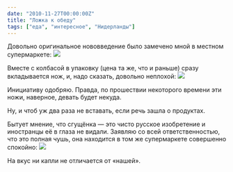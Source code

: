 ```yaml
---
date: "2010-11-27T00:00:00Z"
title: "Ложка к обеду"
tags: ["еда", "интересное", "Нидерланды"]
---
```


Довольно оригинальное нововведение было замечено мной в местном супермаркете:
![](img:3.bp.blogspot.com/_PX65_e7vApk/TPD1XuasaAI/AAAAAAAAHro/phpBpcajBX4/s1600/DSC00282.JPG:a)

<!--more-->

Вместе с колбасой в упаковку (цена та же, что и раньше) сразу вкладывается нож, и, надо сказать, довольно неплохой:
![](img:2.bp.blogspot.com/_PX65_e7vApk/TPD1YvywSYI/AAAAAAAAHrs/bjTjj4YZzak/s1600/DSC00356.JPG:a)

Инициативу одобряю. Правда, по прошествии некоторого времени эти ножи, наверное, девать будет некуда.

Ну, и чтоб уж два раза не вставать, если речь зашла о продуктах.

Бытует мнение, что сгущёнка — это чисто русское изобретение и иностранцы её в глаза не видали. Заявляю со всей ответственностью, что это полная чушь, она находится в том же супермаркете совершенно спокойно:
![](img:1.bp.blogspot.com/_PX65_e7vApk/TPD1WtjAw6I/AAAAAAAAHrk/3pO7c4j9iXU/s1600/DSC00241.JPG:a)

На вкус ни капли не отличается от «нашей».
